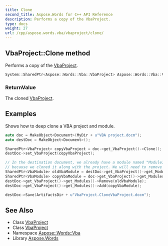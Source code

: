 ```yaml
---
title: Clone
second_title: Aspose.Words for C++ API Reference
description: Performs a copy of the VbaProject.
type: docs
weight: 27
url: /cpp/aspose.words.vba/vbaproject/clone/
---
```

## VbaProject::Clone method


Performs a copy of the [VbaProject](../).

```cpp
System::SharedPtr<Aspose::Words::Vba::VbaProject> Aspose::Words::Vba::VbaProject::Clone()
```


### ReturnValue

The cloned [VbaProject](../).

## Examples



Shows how to deep clone a VBA project and module. 
```cpp
auto doc = MakeObject<Document>(MyDir + u"VBA project.docm");
auto destDoc = MakeObject<Document>();

SharedPtr<VbaProject> copyVbaProject = doc->get_VbaProject()->Clone();
destDoc->set_VbaProject(copyVbaProject);

// In the destination document, we already have a module named "Module1"
// because we cloned it along with the project. We will need to remove the module.
SharedPtr<VbaModule> oldVbaModule = destDoc->get_VbaProject()->get_Modules()->idx_get(u"Module1");
SharedPtr<VbaModule> copyVbaModule = doc->get_VbaProject()->get_Modules()->idx_get(u"Module1")->Clone();
destDoc->get_VbaProject()->get_Modules()->Remove(oldVbaModule);
destDoc->get_VbaProject()->get_Modules()->Add(copyVbaModule);

destDoc->Save(ArtifactsDir + u"VbaProject.CloneVbaProject.docm");
```

## See Also

* Class [VbaProject](../)
* Class [VbaProject](../)
* Namespace [Aspose::Words::Vba](../../)
* Library [Aspose.Words](../../../)
